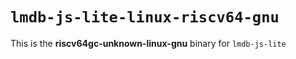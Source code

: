 # `lmdb-js-lite-linux-riscv64-gnu`

This is the **riscv64gc-unknown-linux-gnu** binary for `lmdb-js-lite`
